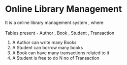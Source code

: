# Online Library Management
It is a online library management system , where
<br/>
<br/>
Tables present - Author , Book , Student , Transaction

1. A Author can write many Books
2. A Student can borrow many books
3. A Book can have many transactions related to it
4. A Student is free to do N no of Transaction


